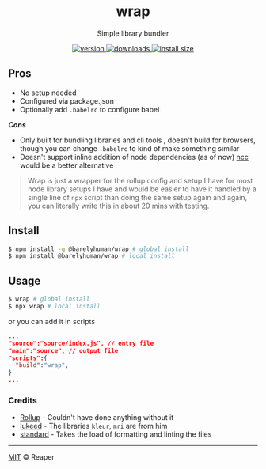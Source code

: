 <h1 align="center">
  wrap
</h1>

<p align="center">
  Simple library bundler
</p>

<div align="center">
  <a href="https://npmjs.org/package/@barelyhuman/wrap">
    <img src="https://flat.badgen.now.sh/npm/v/@barelyhuman/wrap" alt="version" />
  </a>
  <a href="https://npmjs.org/package/@barelyhuman/wrap">
    <img src="https://flat.badgen.now.sh/npm/dm/@barelyhuman/wrap" alt="downloads" />
  </a>
  <a href="https://packagephobia.now.sh/result?p=@barelyhuman/wrap">
    <img src="https://flat.badgen.net/packagephobia/install/@barelyhuman/wrap" alt="install size" />
  </a>
</div>

## Pros

- No setup needed
- Configured via package.json
- Optionally add `.babelrc` to configure babel

**_Cons_**

- Only built for bundling libraries and cli tools , doesn't build for browsers, though you can change `.babelrc` to kind of make something similar
- Doesn't support inline addition of node dependencies (as of now) [ncc](https://github.com/vercel/ncc) would be a better alternative

> Wrap is just a wrapper for the rollup config and setup I have for most node library setups I have and would be easier to have it handled by a single line of `npx` script than doing the same setup again and again, you can literally write this in about 20 mins with testing.

## Install

```sh
$ npm install -g @barelyhuman/wrap # global install
$ npm install @barelyhuman/wrap # local install
```

## Usage

```sh
$ wrap # global install
$ npx wrap # local install
```

or you can add it in scripts

```json
...
"source":"source/index.js", // entry file
"main":"source", // output file
"scripts":{
  "build":"wrap",
}
...
```

### Credits

- [Rollup](https://rollupjs.org/) - Couldn't have done anything without it
- [lukeed](https://github.com/lukeed) - The libraries `kleur`, `mri` are from him
- [standard](https://github.com/standard/standard) - Takes the load of formatting and linting the files

---

[MIT](LICENSE) © Reaper
